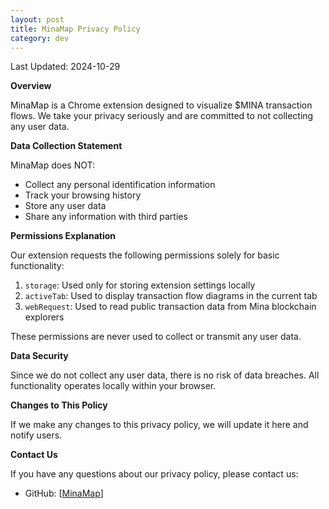 ```yaml
---
layout: post
title: MinaMap Privacy Policy
category: dev
---
```


Last Updated: 2024-10-29

**Overview**

MinaMap is a Chrome extension designed to visualize $MINA transaction flows. We take your privacy seriously and are committed to not collecting any user data.

**Data Collection Statement**

MinaMap does NOT:
- Collect any personal identification information
- Track your browsing history
- Store any user data
- Share any information with third parties

**Permissions Explanation**

Our extension requests the following permissions solely for basic functionality:

1. `storage`: Used only for storing extension settings locally
2. `activeTab`: Used to display transaction flow diagrams in the current tab
3. `webRequest`: Used to read public transaction data from Mina blockchain explorers

These permissions are never used to collect or transmit any user data.

**Data Security**

Since we do not collect any user data, there is no risk of data breaches. All functionality operates locally within your browser.

**Changes to This Policy**

If we make any changes to this privacy policy, we will update it here and notify users.

**Contact Us**

If you have any questions about our privacy policy, please contact us:
- GitHub: [[MinaMap](https://github.com/wzqs/minamap/)]
